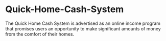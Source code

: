 # Quick-Home-Cash-System
The Quick Home Cash System is advertised as an online income program that promises users an opportunity to make significant amounts of money from the comfort of their homes.
